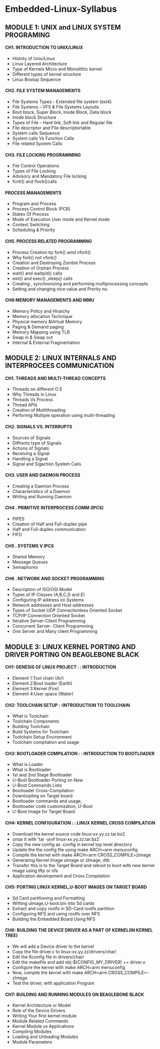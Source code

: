 # Embedded-Linux-Syllabus
## MODULE 1: UNIX and LINUX SYSTEM PROGRAMING
#### CH1. INTRODUCTION TO UNIX/LINUX 
- Histoty of Unix/Linux
- Linux Layered Architecture
- Type of Kernels Micro and Monolithic kernel
- Different types of kernel structure
- Linux Bootup Sequence
#### CH2. FILE SYSTEM MANAGEMENTS
- File Systems Types - Extended file system (ext4)
- File Systems – VFS & File Systems Layouts
- Boot block, Super Block, Inode Block, Data block
- Inode block Structure
- Types of File - Hard link, Soft link and Regular file
- File descriptor and File descriptortable
- System calls Sequence
- System calls Vs Function Calls
- File related System Calls
#### CH3. FILE LOCKING PROGRAMMING 
- File Control Operations
- Types of File Locking
- Advisory and Mandatory File locking
- fcntl() and flock()calls
#### PROCESS MANAGEMENTS
- Program and Process
- Process Control Block (PCB)
- States Of Process
- Mode of Execution User mode and Kernel mode
- Context Switching
- Scheduling & Priority
#### CH5. PROCESS RELATED PROGRAMMING
- Process Creation by fork() amd vfork()
- Why fork() not vfork()
- Creation and Destroying Zombie Process
- Creation of Orphan Process
- wait() and waitpid() calls
- exit() and exec() ,sleep() calls
- Creating , synchronizing and performing multiprocessing concepts
- Setting and changing nice value and Prority no.
#### CH6:MEMORY MANAGEMENTS AND MMU
- Memory Policy and Hirarchy
- Memory allocation Technique
- Physical memory &Virtual Memory
- Paging & Demand paging
- Memory Mapping using TLB
- Swap in & Swap out
- Internal & External Fragmentation
## MODULE 2: LINUX INTERNALS AND INTERPROCEES COMMUNICATION
#### CH1. THREADS AND MULTI-THREAD CONCEPTS
- Threads on different O.S
- Why Threads in Linux
- Threads Vs Process
- Thread APIs
- Creation of Multithreading
- Performig Multiple operation using multi-threading
#### CH2. SIGNALS VS. INTERRUPTS
- Sources of Signals
- Diffrents type of Signals
- Actions of Signals
- Receiving a Signal
- Handling a Signal
- Signal and Sigaction System Calls
#### CH3. USER AND DAEMON PROCESS
- Creating a Daemon Process
- Characteristics of a Daemon
- Writing and Running Daemon
#### CH4 . PRIMITIVE INTERPROCESS COMM (IPCS)
- PIPES
- Creation of Half and Full-duplex pipe
- Half and Full-duplex communication
- FIFO
#### CH5 . SYSTEMS V IPCS
- Shared Memory
- Message Queues
- Semaphores
#### CH6 . NETWORK AND SOCKET PROGRAMMING
- Description of ISO/OSI Model
- Types of IP Classes (A,B,C,D and E)
- Configuring IP address on Systems
- Network addresses and Host addresses
- Types of Socket UDP Connectionless Oriented Socket
- TCP/IP Connection Oriented Socket
- Iterative Server-Client Programming
- Concurrent Server- Client Programming
- One Server and Many client Programming
## MODULE 3: LINUX KERNEL PORTING AND DRIVER PORTING ON BEAGLEBONE BLACK
#### CH1: GENESIS OF LINUX PROJECT : : INTRODUCTION
- Element 1:Tool chain (Air)
- Element 2:Boot loader (Earth)
- Element 3:Kernel (Fire)
- Element 4:User space (Water)
#### CH2: TOOLCHAIN SETUP : :INTRODUCTION TO TOOLCHAIN
- What is Toolchain
- Toolchain Components
- Building Toolchain
- Build Systems for Toolchain
- Toolchain Setup Environment
- Toolchain compilation and usage
#### CH3: BOOTLOADER COMPILATION : : INTRODUCTION TO BOOTLOADER
- What is Loader
- What is Bootloader
- 1st and 2nd Stage Bootloader
- U-Boot Bootloader Porting on New
- U-Boot Commands Lists
- Bootloader Cross-Compilation
- Downloading on Target board
- Bootloader commands and usage,
- Bootloader code customization, U-Boot
- U-Boot Image for Target Board
#### CH4: KERNEL CONFIGURATION : : LINUX KERNEL CROSS COMPILATION
- Download the kernel source code linux-xx.yy.zz.tar.bz2
- untar it with 'tar -jxvf linux-xx.yy.zz.tar.bz2
- Copy the new config as .config in kernel top level directory
- Update the the config file using make ARCH=arm menuconfig
- Compile the kernel with make ARCH=arm CROSS_COMPILE=zImage
- Generating Kernel Image uImage or zImage, dtb
- Transfer this is to the Target Board and reboot to boot with new kernel image using tftp or nfs
- Application development and Cross Compilation
#### CH5: PORTING LINUX KERNEL,U-BOOT IMAGES ON TARGET BOARD
- Sd Card partitioning and Formatting
- Wrtting uImage,U-boot.bin into Sd cards
- Extract and copy rootfs in SD-Card rootfs partition
- Configuring NFS and using rootfs over NFS
- Building the Embedded Board Using NFS
#### CH6: BUILDING THE DEVICE DRIVER AS A PART OF KERNEL(IN KERNEL TREE)
- We will add a Device driver to the kernel
- Copy the file driver.c to linux-xx.yy.zz/drivers/char/
- Edit the Kconfig file in drivers/char/
- Edit the makefile and add obj-$(CONFIG_MY_DRIVER) += driver.o
- Configure the kernel with make ARCH=arm menuconfig
- Now, compile the kernel with make ARCH=arm CROSS_COMPILE=- zImage
- Test the driver, with application Program
#### CH7: BUILDING AND RUNNING MODULES ON BEAGLEBONE BLACK
- Kernel Architecture or Model
- Role of the Device Drivers
- Writing Your first kernel module
- Module Related Commands
- Kernel Module vs Applications
- Compiling Modules
- Loading and Unloading Modules
- Module Parameters
